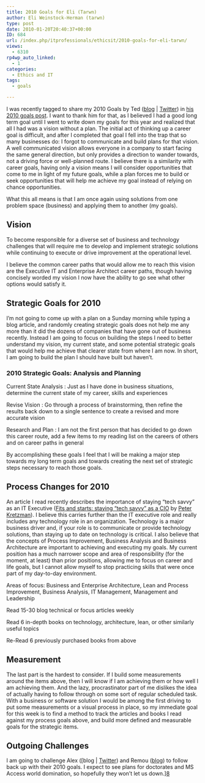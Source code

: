 ```yaml
---
title: 2010 Goals for Eli (Tarwn)
author: Eli Weinstock-Herman (tarwn)
type: post
date: 2010-01-20T20:40:37+00:00
ID: 684
url: /index.php/itprofessionals/ethicsit/2010-goals-for-eli-tarwn/
views:
  - 6310
rp4wp_auto_linked:
  - 1
categories:
  - Ethics and IT
tags:
  - goals

---
```

I was recently tagged to share my 2010 Goals by Ted ([blog][1] | [Twitter][2]) in [his 2010 goals post][3]. I want to thank him for that, as I believed I had a good long term goal until I went to write down my goals for this year and realized that all I had was a vision without a plan. The initial act of thinking up a career goal is difficult, and after I completed that goal I fell into the trap that so many businesses do: I forgot to communicate and build plans for that vision. A well communicated vision allows everyone in a company to start facing the same general direction, but only provides a direction to wander towards, not a driving force or well-planned route. I believe there is a similarity with career goals, having only a vision means I will consider opportunities that come to me in light of my future goals, while a plan forces me to build or seek opportunities that will help me achieve my goal instead of relying on chance opportunities.

What this all means is that I am once again using solutions from one problem space (business) and applying them to another (my goals).

## Vision

To become responsible for a diverse set of business and technology challenges that will require me to develop and implement strategic solutions while continuing to execute or drive improvement at the operational level.

I believe the common career paths that would allow me to reach this vision are the Executive IT and Enterprise Architect career paths, though having concisely worded my vision I now have the ability to go see what other options would satisfy it.

## Strategic Goals for 2010

I&#8217;m not going to come up with a plan on a Sunday morning while typing a blog article, and randomly creating strategic goals does not help me any more than it did the dozens of companies that have gone out of business recently. Instead I am going to focus on building the steps I need to better understand my vision, my current state, and some potential strategic goals that would help me achieve that clearer state from where I am now. In short, I am going to build the plan I should have built but haven&#8217;t.

### 2010 Strategic Goals: Analysis and Planning

Current State Analysis
:   Just as I have done in business situations, determine the current state of my career, skills and experiences

Revise Vision
:   Go through a process of brainstorming, then refine the results back down to a single sentence to create a revised and more accurate vision

Research and Plan
:   I am not the first person that has decided to go down this career route, add a few items to my reading list on the careers of others and on career paths in general

By accomplishing these goals I feel that I will be making a major step towards my long term goals and towards creating the next set of strategic steps necessary to reach those goals.

## Process Changes for 2010

An article I read recently describes the importance of staying &#8220;tech savvy&#8221; as an IT Executive ([Fits and starts: staying “tech savvy” as a CIO][4] by [Peter Kretzman][5]). I believe this carries further than the IT executive role and really includes any technology role in an organization. Technology is a major business driver and, if your role is to communicate or provide technology solutions, than staying up to date on technology is critical. I also believe that the concepts of Process Improvement, Business Analysis and Business Architecture are important to achieving and executing my goals. My current position has a much narrower scope and area of responsibility (for the moment, at least) than prior positions, allowing me to focus on career and life goals, but I cannot allow myself to stop practicing skills that were once part of my day-to-day environment.

Areas of focus: Business and Enterprise Architecture, Lean and Process Improvement, Business Analysis, IT Management, Management and Leadership
	  
Read 15-30 blog technical or focus articles weekly
	  
Read 6 in-depth books on technology, architecture, lean, or other similarly useful topics
	  
Re-Read 6 previously purchased books from above

## Measurement

The last part is the hardest to consider. If I build some measurements around the items above, then I will know if I am achieving them or how well I am achieving them. And the lazy, procrastinator part of me dislikes the idea of actually having to follow through on some sort of regular scheduled task. With a business or software solution I would be among the first driving to put some measurements or a visual process in place, so my immediate goal for this week is to find a method to track the articles and books I read against my process goals above, and build more defined and measurable goals for the strategic items.

## Outgoing Challenges

I am going to challenge Alex ([blog | [Twitter][6]) and Remou ([blog][7]) to follow back up with their 2010 goals. I expect to see plans for doctorates and MS Access world domination, so hopefully they won&#8217;t let us down.][8]

 [1]: /index.php/All/?disp=authdir&author=68 "Posts by Ted"
 [2]: http://twitter.com/onpnt "Ted's Tweets"
 [3]: /index.php/ITProfessionals/EthicsIT/goals-for-2010 "Go check it out"
 [4]: http://www.peterkretzman.com/2009/11/09/keeping-a-semblance-of-staying-tech-savvy-as-a-cio/
 [5]: http://www.peterkretzman.com/about-peter-kretzman/
 [6]: http://twitter.com/AlexCuse "Alex's Tweets"
 [7]: /index.php/All/?disp=authdir&author=11 "See Remou's Posts"
 [8]: /index.php/All/?disp=authdir&author=5 "Alex's posts"
